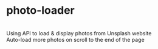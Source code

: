 # photo-loader
<br/>
Using API to load & display photos from Unsplash website <br/>
Auto-load more photos on scroll to the end of the page
